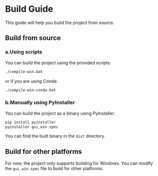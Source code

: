 # Build Guide
This guide will help you build the project from source.

## Build from source
### a.Using scripts
You can build the project using the provided scripts.
```bash
./compile-win.bat
```
or if you are using Conda:
```bash
./compile-win-conda.bat
```


### b.Manually using PyInstaller
You can build the project as a binary using PyInstaller.

```bash
pip install pyinstaller
pyinstaller gui_win.spec
```

You can find the built binary in the `dist` directory.

## Build for other platforms
For now, the project only supports building for Windows. You can modify the `gui_win.spec` file to build for other platforms.